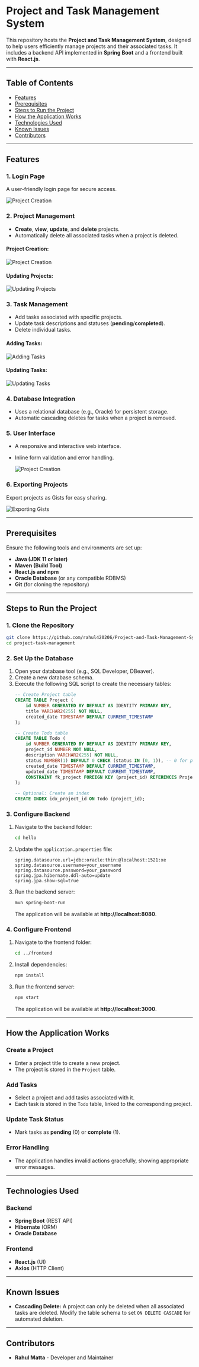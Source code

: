 
# Project and Task Management System

This repository hosts the **Project and Task Management System**, designed to help users efficiently manage projects and their associated tasks. It includes a backend API implemented in **Spring Boot** and a frontend built with **React.js**.

---

## Table of Contents
- [Features](#features)
- [Prerequisites](#prerequisites)
- [Steps to Run the Project](#steps-to-run-the-project)
- [How the Application Works](#how-the-application-works)
- [Technologies Used](#technologies-used)
- [Known Issues](#known-issues)
- [Contributors](#contributors)

---

## Features

### **1. Login Page**
A user-friendly login page for secure access.

![Project Creation](frontend/public/2.png)

### **2. Project Management**
- **Create**, **view**, **update**, and **delete** projects.
- Automatically delete all associated tasks when a project is deleted.

#### Project Creation:
![Project Creation](frontend/public/PC.png)

#### Updating Projects:
![Updating Projects](frontend/public/PU.png)

### **3. Task Management**
- Add tasks associated with specific projects.
- Update task descriptions and statuses (**pending**/**completed**).
- Delete individual tasks.

#### Adding Tasks:
![Adding Tasks](frontend/public/AT.png)

#### Updating Tasks:
![Updating Tasks](frontend/public/UT.png)

### **4. Database Integration**
- Uses a relational database (e.g., Oracle) for persistent storage.
- Automatic cascading deletes for tasks when a project is removed.

### **5. User Interface**
- A responsive and interactive web interface.
- Inline form validation and error handling.

  ![Project Creation](frontend/public/1.png)

### **6. Exporting Projects**
Export projects as Gists for easy sharing.

![Exporting Gists](frontend/public/Gist.png)

---

## Prerequisites
Ensure the following tools and environments are set up:
- **Java (JDK 11 or later)**
- **Maven (Build Tool)**
- **React.js and npm**
- **Oracle Database** (or any compatible RDBMS)
- **Git** (for cloning the repository)

---

## Steps to Run the Project

### **1. Clone the Repository**
```bash
git clone https://github.com/rahul420206/Project-and-Task-Management-System.git
cd project-task-management
```

### **2. Set Up the Database**
1. Open your database tool (e.g., SQL Developer, DBeaver).
2. Create a new database schema.
3. Execute the following SQL script to create the necessary tables:
   ```sql
   -- Create Project table
   CREATE TABLE Project (
       id NUMBER GENERATED BY DEFAULT AS IDENTITY PRIMARY KEY,
       title VARCHAR2(255) NOT NULL,
       created_date TIMESTAMP DEFAULT CURRENT_TIMESTAMP
   );

   -- Create Todo table
   CREATE TABLE Todo (
       id NUMBER GENERATED BY DEFAULT AS IDENTITY PRIMARY KEY,
       project_id NUMBER NOT NULL,
       description VARCHAR2(255) NOT NULL,
       status NUMBER(1) DEFAULT 0 CHECK (status IN (0, 1)), -- 0 for pending, 1 for complete
       created_date TIMESTAMP DEFAULT CURRENT_TIMESTAMP,
       updated_date TIMESTAMP DEFAULT CURRENT_TIMESTAMP,
       CONSTRAINT fk_project FOREIGN KEY (project_id) REFERENCES Project(id) ON DELETE CASCADE
   );

   -- Optional: Create an index
   CREATE INDEX idx_project_id ON Todo (project_id);
   ```

### **3. Configure Backend**
1. Navigate to the backend folder:
   ```bash
   cd hello
   ```
2. Update the `application.properties` file:
   ```
   spring.datasource.url=jdbc:oracle:thin:@localhost:1521:xe
   spring.datasource.username=your_username
   spring.datasource.password=your_password
   spring.jpa.hibernate.ddl-auto=update
   spring.jpa.show-sql=true
   ```

3. Run the backend server:
   ```bash
   mvn spring-boot-run
   ```
   The application will be available at **http://localhost:8080**.

### **4. Configure Frontend**
1. Navigate to the frontend folder:
   ```bash
   cd ../frontend
   ```
2. Install dependencies:
   ```bash
   npm install
   ```
3. Run the frontend server:
   ```bash
   npm start
   ```
   The application will be available at **http://localhost:3000**.

---

## How the Application Works

### Create a Project
- Enter a project title to create a new project.
- The project is stored in the `Project` table.

### Add Tasks
- Select a project and add tasks associated with it.
- Each task is stored in the `Todo` table, linked to the corresponding project.

### Update Task Status
- Mark tasks as **pending** (0) or **complete** (1).

### Error Handling
- The application handles invalid actions gracefully, showing appropriate error messages.

---

## Technologies Used

### Backend
- **Spring Boot** (REST API)
- **Hibernate** (ORM)
- **Oracle Database**

### Frontend
- **React.js** (UI)
- **Axios** (HTTP Client)

---

## Known Issues
- **Cascading Delete:** A project can only be deleted when all associated tasks are deleted. Modify the table schema to set `ON DELETE CASCADE` for automated deletion.

---

## Contributors
- **Rahul Matta** - Developer and Maintainer
